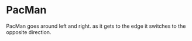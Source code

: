 # PacMan
PacMan goes around left and right. as it gets to the edge it switches to the opposite direction.
